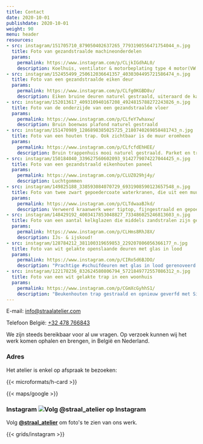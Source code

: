 ```yaml
---
title: Contact
date: 2020-10-01
publishdate: 2020-10-01
weight: 90
menu: header
resources:
- src: instagram/151705710_879050402637265_7793190556471754044_n.jpg
  title: Foto van gezandstraalde machineonderdelen
  params:
    permalink: https://www.instagram.com/p/CLjkIGdhAL0/
    description: Koelhuis, ventilator & motorbeplating type 4 motor(VW Kever/Porsche)
- src: instagram/152455499_250612036641357_4030304495721586474_n.jpg
  title: Foto van een gezandstraalde eiken deur
  params:
    permalink: https://www.instagram.com/p/CLfg0KGBD8v/
    description: Eiken bruine deuren naturel gestraald, uiteraard de kaders en chabranten ook, daarna behandeld met transparante vernis. Hang&sluitwerk los gestraald en mooi gepoedercoat.
- src: instagram/152013617_409310940167208_4924815788272243826_n.jpg
  title: Foto van de onderzijde van een gezandstraalde vloer
  params:
    permalink: https://www.instagram.com/p/CLfeY7whaxw/
    description: Bruin boenwas plafond naturel gestraald
- src: instagram/151470989_1286898385025725_2180740269858481743_n.jpg
  title: Foto van een houten trap. Ook zichtbaar is de muur eromheen
  params:
    permalink: https://www.instagram.com/p/CLfcfdEhHEE/
    description: Bruin trappenhuis mooi naturel gestraald. Parket en treden gevernist, spijlen nog niet.
- src: instagram/150184040_339627560602093_9142779074227044425_n.jpg
  title: Foto van een gezandstraald eikenhouten paneel 
  params:
    permalink: https://www.instagram.com/p/CLUZ029hj4y/
    description: Luchtgommen
- src: instagram/149825188_338593084070729_6931908590123657548_n.jpg
  title: Foto van twee zwart gepoedercoate waterkranen, die uit een muur komen
  params:
    permalink: https://www.instagram.com/p/CLTdwaaBJkd/
    description: Verweerd kraanwerk weer tiptop, fijngestraald en gepoedercoat. Woont u ver weg geen probleem, regelen we de zaken via de post.
- src: instagram/148429192_4003417853048827_733486025246813603_n.jpg
  title: Foto van een aantal kelkglazen die middels zandstralen zijn gedecoreerd met persoonsnamen
  params:
    permalink: https://www.instagram.com/p/CLHms8RhJ8X/
    description: IJs- & ijskoud! 
- src: instagram/128784212_381100319659853_229207806056366177_n.jpg
  title: Foto van wit gelakte openslaande deuren met glas in lood
  params:
    permalink: https://www.instagram.com/p/CIRo5d6BJDO/
    description: "Prachtige #schuifdeuren met glas in lood gerenoveerd. Gestraald in ons Atelier, slecht hout vervangen, opnieuw geverfd en teruggemonteerd."
- src: instagram/122178236_832624580806794_5721849772557086312_n.jpg
  title: Foto van een wit gelakte trap in een woonhuis
  params:
    permalink: https://www.instagram.com/p/CGmXcGyhhS1/
    description: "Beukenhouten trap gestraald en opnieuw geverfd met Sigma Nova #traprenovatie"
---
```


E-mail: [info@straalatelier.com](mailto:thomasbaaij@gmail.com)

Telefoon België: [+32 478 766843](tel:+32478766843)

We zijn steeds bereikbaar voor al uw vragen. Op verzoek kunnen wij het
werk komen ophalen en brengen, in België en Nederland.

### Adres

Het atelier is enkel op afspraak te bezoeken:

{{< microformats/h-card >}}

{{< maps/google >}}

### Instagram ![Volg @straal_atelier op Instagram](/IG_Glyph_Fill.png "Volg @straal_atelier op Instagram")

Volg [**@straal_atelier**](https://www.instagram.com/straal_atelier/) om foto's te zien van ons werk.

{{< grids/instagram >}}
